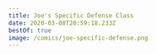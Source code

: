 ```yaml
---
title: Joe's Specific Defense Class
date: 2020-03-08T20:59:18.233Z
bestOf: true
image: /comics/joe-specific-defense.png
---
```

